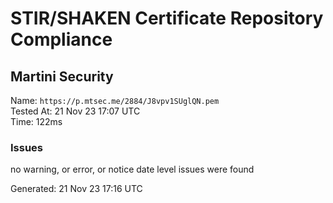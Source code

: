 # STIR/SHAKEN Certificate Repository Compliance

## Martini Security

Name: `https://p.mtsec.me/2884/J8vpv1SUglQN.pem`\
Tested At: 21 Nov 23 17:07 UTC\
Time: 122ms

### Issues

no warning, or error, or notice date level issues were found

Generated: 21 Nov 23 17:16 UTC